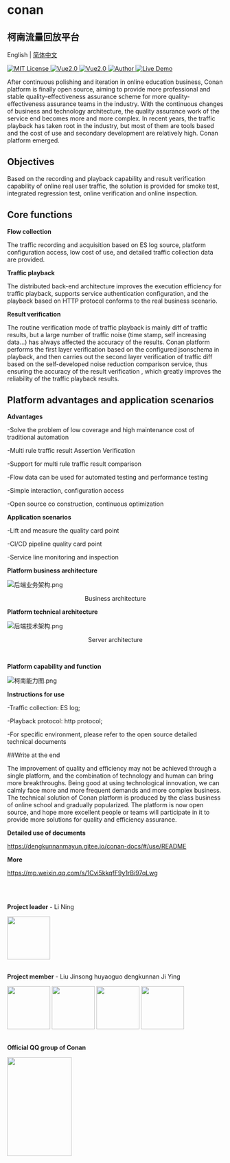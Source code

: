 
# conan

## 柯南流量回放平台
English | [简体中文](readmeCN.md)
<p align="left">
    <a href="https://github.com/1042970366/">
        <img src="https://img.shields.io/badge/license-MIT-green" alt="MIT License" />
    </a>
    <a href="https://java.org/">
        <img src="https://img.shields.io/badge/java-1.8.1-green" alt="Vue2.0">
    </a>
    <a href="https://vuejs.org/">
        <img src="https://img.shields.io/badge/vue.js-2.0-green" alt="Vue2.0">
    </a>
    <a href="https://github.com/1042970366/">
        <img src="https://img.shields.io/badge/author-TALconan-blueviolet" alt="Author">
    </a>
    <a href="https://github.com/1042970366/">
        <img src="https://img.shields.io/badge/🚀-open--in--browser-blueviolet" alt="Live Demo">
    </a>
</p>

After continuous polishing and iteration in online education business, Conan platform is finally open source, aiming to provide more professional and stable quality-effectiveness assurance scheme for more quality-effectiveness assurance teams in the industry. With the continuous changes of business and technology architecture, the quality assurance work of the service end becomes more and more complex. In recent years, the traffic playback has taken root in the industry, but most of them are tools based and the cost of use and secondary development are relatively high. Conan platform emerged.



## Objectives

Based on the recording and playback capability and result verification capability of online real user traffic, the solution is provided for smoke test, integrated regression test, online verification and online inspection.



## Core functions

**Flow collection**



The traffic recording and acquisition based on ES log source, platform configuration access, low cost of use, and detailed traffic collection data are provided.




**Traffic playback**



The distributed back-end architecture improves the execution efficiency for traffic playback, supports service authentication configuration, and the playback based on HTTP protocol conforms to the real business scenario.



**Result verification**



The routine verification mode of traffic playback is mainly diff of traffic results, but a large number of traffic noise (time stamp, self increasing data...) has always affected the accuracy of the results. Conan platform performs the first layer verification based on the configured jsonschema in playback, and then carries out the second layer verification of traffic diff based on the self-developed noise reduction comparison service, thus ensuring the accuracy of the result verification , which greatly improves the reliability of the traffic playback results.




## Platform advantages and application scenarios

**Advantages**

-Solve the problem of low coverage and high maintenance cost of traditional automation

-Multi rule traffic result Assertion Verification

-Support for multi rule traffic result comparison

-Flow data can be used for automated testing and performance testing

-Simple interaction, configuration access

-Open source co construction, continuous optimization



**Application scenarios**

-Lift and measure the quality card point

-CI/CD pipeline quality card point

-Service line monitoring and inspection




**Platform business architecture**

![后端业务架构.png](http://ttc-tal.oss-cn-beijing.aliyuncs.com/1605259627/%E5%90%8E%E7%AB%AF%E4%B8%9A%E5%8A%A1%E6%9E%B6%E6%9E%84.png)

<center>

Business architecture

</center>



**Platform technical architecture**

![后端技术架构.png](http://ttc-tal.oss-cn-beijing.aliyuncs.com/1605255935/%E5%90%8E%E7%AB%AF%E6%8A%80%E6%9C%AF%E6%9E%B6%E6%9E%84.png)
<center>

Server architecture

</center>

<br>



**Platform capability and function**


![柯南能力图.png](http://ttc-tal.oss-cn-beijing.aliyuncs.com/1605261800/%E6%9F%AF%E5%8D%97%E8%83%BD%E5%8A%9B%E5%9B%BE.png)


**Instructions for use**

-Traffic collection: ES log;

-Playback protocol: http protocol;

-For specific environment, please refer to the open source detailed technical documents



##Write at the end

The improvement of quality and efficiency may not be achieved through a single platform, and the combination of technology and human can bring more breakthroughs. Being good at using technological innovation, we can calmly face more and more frequent demands and more complex business. The technical solution of Conan platform is produced by the class business of online school and gradually popularized. The platform is now open source, and hope more excellent people or teams will participate in it to provide more solutions for quality and efficiency assurance.



**Detailed use of documents**

https://dengkunnanmayun.gitee.io/conan-docs/#/use/README



**More**

https://mp.weixin.qq.com/s/1Cvi5kkqfF9y1rBi97qLwg



</br>

</br>


**Project leader** - Li Ning



<img src=" http://ttc-tal.oss-cn-beijing.aliyuncs.com/1606904630/image.png " width="100" height="100" align="middle" />

</br>

</br>



**Project member** - Liu Jinsong huyaoguo dengkunnan Ji Ying



<img src=" http://ttc-tal.oss-cn-beijing.aliyuncs.com/1605698754/image.png " width="100" height="100"  />

<img src=" http://ttc-tal.oss-cn-beijing.aliyuncs.com/1605702320/image.png " width="100" height="100" />

<img src=" http://ttc-tal.oss-cn-beijing.aliyuncs.com/1605702371/image.png " width="100" height="100"  />

<img src=" http://ttc-tal.oss-cn-beijing.aliyuncs.com/1605698855/image.png " width="100" height="100"  />

</br>

</br>



**Official QQ group of Conan**

<img src="http://ttc-tal.oss-cn-beijing.aliyuncs.com/1614485571/image.png" width="150" height="230" align="middle" />

<br>
